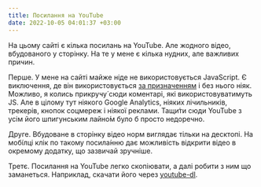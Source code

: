 ```yaml
---
title: Посилання на YouTube
date: 2022-10-05 04:01:37 +03:00
---
```


На цьому сайті є кілька посилань на YouTube. Але жодного відео, вбудованого у сторінку. На те у мене є кілька нудних, але важливих причин.

Перше. У мене на сайті майже ніде не використовується JavaScript. Є виключення, де він використовується [за призначенням][1] і без нього ніяк. Можливо, я колись прикручу́ сюди коментарі, які використовуватимуть JS. Але в цілому тут ніякого Google Analytics, ніяких лічильників, трекерів, кнопок соцмереж і ніякої реклами. Тащи́ти сюди YouTube з усім його шпигунським лайно́м було б просто недоречно.

Друге. Вбудоване в сторінку відео норм виглядає тільки на десктопі. На мобі́лці клік по такому посила́нню дає можливість відкрити відео в окремому додатку, що зазвичай зручніше.

Третє. Посилання на YouTube легко скопіювати, а далі робити з ним що заманеться. Наприклад, скачати його через [youtube-dl][2].

[1]: /2021/11/15/uniform-acceleration.html
[2]: https://youtube-dl.org/
